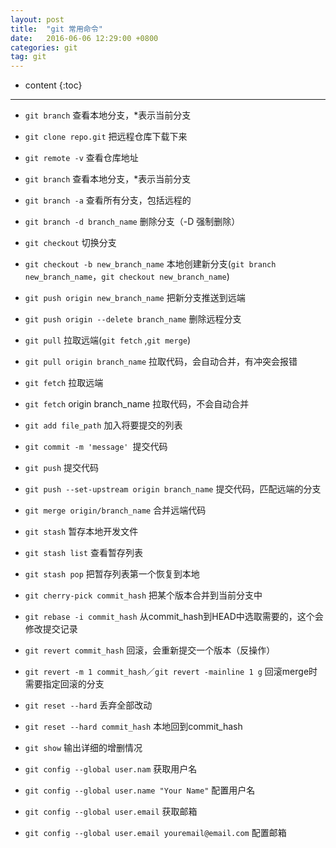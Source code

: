 ```yaml
---
layout: post
title:  "git 常用命令"
date:   2016-06-06 12:29:00 +0800
categories: git
tag: git
---
```


* content
{:toc}

---


* `git branch`  查看本地分支，*表示当前分支

* `git clone repo.git` 把远程仓库下载下来

* `git remote -v` 查看仓库地址

* `git branch` 查看本地分支，*表示当前分支

* `git branch -a` 查看所有分支，包括远程的

* `git branch -d branch_name` 删除分支（-D 强制删除）

* `git checkout` 切换分支

* `git checkout -b new_branch_name` 本地创建新分支(`git branch new_branch_name`，`git checkout new_branch_name`)

* `git push origin new_branch_name` 把新分支推送到远端

* `git push origin --delete branch_name` 删除远程分支

* `git pull` 拉取远端(`git fetch` ,`git merge`)

* `git pull origin branch_name` 拉取代码，会自动合并，有冲突会报错

* `git fetch` 拉取远端

* `git fetch` origin branch_name 拉取代码，不会自动合并

* `git add file_path` 加入将要提交的列表

* `git commit -m 'message' `提交代码

* `git push` 提交代码

* `git push --set-upstream origin branch_name` 提交代码，匹配远端的分支

* `git merge origin/branch_name` 合并远端代码

* `git stash` 暂存本地开发文件

* `git stash list` 查看暂存列表

* `git stash pop` 把暂存列表第一个恢复到本地

* `git cherry-pick commit_hash` 把某个版本合并到当前分支中

* `git rebase -i commit_hash` 从commit_hash到HEAD中选取需要的，这个会修改提交记录

* `git revert commit_hash` 回滚，会重新提交一个版本（反操作）

* `git revert -m 1 commit_hash`／`git revert -mainline 1 g` 回滚merge时需要指定回滚的分支

* `git reset --hard` 丢弃全部改动

* `git reset --hard commit_hash` 本地回到commit_hash

* `git show` 输出详细的增删情况

* `git config --global user.nam`  获取用户名

* `git config --global user.name "Your Name"` 配置用户名
 
* `git config --global user.email`  获取邮箱

* `git config --global user.email youremail@email.com` 配置邮箱

